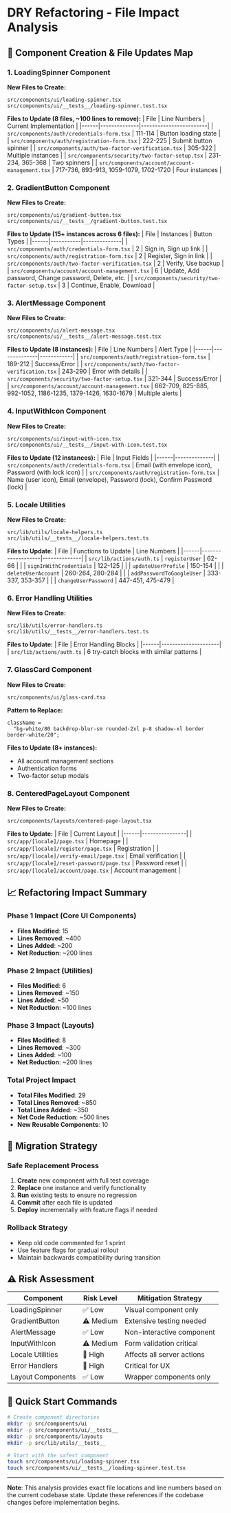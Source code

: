 # DRY Refactoring - File Impact Analysis

## 🎯 Component Creation & File Updates Map

### 1. LoadingSpinner Component

**New Files to Create:**

```
src/components/ui/loading-spinner.tsx
src/components/ui/__tests__/loading-spinner.test.tsx
```

**Files to Update (8 files, ~100 lines to remove):**
| File | Line Numbers | Current Implementation |
|------|--------------|------------------------|
| `src/components/auth/credentials-form.tsx` | 111-114 | Button loading state |
| `src/components/auth/registration-form.tsx` | 222-225 | Submit button spinner |
| `src/components/auth/two-factor-verification.tsx` | 305-322 | Multiple instances |
| `src/components/security/two-factor-setup.tsx` | 231-234, 365-368 | Two spinners |
| `src/components/account/account-management.tsx` | 717-736, 893-913, 1059-1079, 1702-1720 | Four instances |

### 2. GradientButton Component

**New Files to Create:**

```
src/components/ui/gradient-button.tsx
src/components/ui/__tests__/gradient-button.test.tsx
```

**Files to Update (15+ instances across 6 files):**
| File | Instances | Button Types |
|------|-----------|--------------|
| `src/components/auth/credentials-form.tsx` | 2 | Sign in, Sign up link |
| `src/components/auth/registration-form.tsx` | 2 | Register, Sign in link |
| `src/components/auth/two-factor-verification.tsx` | 2 | Verify, Use backup |
| `src/components/account/account-management.tsx` | 6 | Update, Add password, Change password, Delete, etc. |
| `src/components/security/two-factor-setup.tsx` | 3 | Continue, Enable, Download |

### 3. AlertMessage Component

**New Files to Create:**

```
src/components/ui/alert-message.tsx
src/components/ui/__tests__/alert-message.test.tsx
```

**Files to Update (8 instances):**
| File | Line Numbers | Alert Type |
|------|--------------|------------|
| `src/components/auth/registration-form.tsx` | 189-212 | Success/Error |
| `src/components/auth/two-factor-verification.tsx` | 243-290 | Error with details |
| `src/components/security/two-factor-setup.tsx` | 321-344 | Success/Error |
| `src/components/account/account-management.tsx` | 662-709, 825-885, 992-1052, 1186-1235, 1379-1426, 1630-1679 | Multiple alerts |

### 4. InputWithIcon Component

**New Files to Create:**

```
src/components/ui/input-with-icon.tsx
src/components/ui/__tests__/input-with-icon.test.tsx
```

**Files to Update (12 instances):**
| File | Input Fields |
|------|--------------|
| `src/components/auth/credentials-form.tsx` | Email (with envelope icon), Password (with lock icon) |
| `src/components/auth/registration-form.tsx` | Name (user icon), Email (envelope), Password (lock), Confirm Password (lock) |

### 5. Locale Utilities

**New Files to Create:**

```
src/lib/utils/locale-helpers.ts
src/lib/utils/__tests__/locale-helpers.test.ts
```

**Files to Update:**
| File | Functions to Update | Line Numbers |
|------|-------------------|--------------|
| `src/lib/actions/auth.ts` | `registerUser` | 62-66 |
| | `signInWithCredentials` | 122-125 |
| | `updateUserProfile` | 150-154 |
| | `deleteUserAccount` | 260-264, 280-284 |
| | `addPasswordToGoogleUser` | 333-337, 353-357 |
| | `changeUserPassword` | 447-451, 475-479 |

### 6. Error Handling Utilities

**New Files to Create:**

```
src/lib/utils/error-handlers.ts
src/lib/utils/__tests__/error-handlers.test.ts
```

**Files to Update:**
| File | Error Handling Blocks |
|------|---------------------|
| `src/lib/actions/auth.ts` | 6 try-catch blocks with similar patterns |

### 7. GlassCard Component

**New Files to Create:**

```
src/components/ui/glass-card.tsx
```

**Pattern to Replace:**

```tsx
className =
  "bg-white/80 backdrop-blur-sm rounded-2xl p-8 shadow-xl border border-white/20";
```

**Files to Update (8+ instances):**

- All account management sections
- Authentication forms
- Two-factor setup modals

### 8. CenteredPageLayout Component

**New Files to Create:**

```
src/components/layouts/centered-page-layout.tsx
```

**Files to Update:**
| File | Current Layout |
|------|----------------|
| `src/app/[locale]/page.tsx` | Homepage |
| `src/app/[locale]/register/page.tsx` | Registration |
| `src/app/[locale]/verify-email/page.tsx` | Email verification |
| `src/app/[locale]/reset-password/page.tsx` | Password reset |
| `src/app/[locale]/account/page.tsx` | Account management |

## 📈 Refactoring Impact Summary

### Phase 1 Impact (Core UI Components)

- **Files Modified**: 15
- **Lines Removed**: ~400
- **Lines Added**: ~200
- **Net Reduction**: ~200 lines

### Phase 2 Impact (Utilities)

- **Files Modified**: 6
- **Lines Removed**: ~150
- **Lines Added**: ~50
- **Net Reduction**: ~100 lines

### Phase 3 Impact (Layouts)

- **Files Modified**: 8
- **Lines Removed**: ~300
- **Lines Added**: ~100
- **Net Reduction**: ~200 lines

### Total Project Impact

- **Total Files Modified**: 29
- **Total Lines Removed**: ~850
- **Total Lines Added**: ~350
- **Net Code Reduction**: ~500 lines
- **New Reusable Components**: 10

## 🔧 Migration Strategy

### Safe Replacement Process

1. **Create** new component with full test coverage
2. **Replace** one instance and verify functionality
3. **Run** existing tests to ensure no regression
4. **Commit** after each file is updated
5. **Deploy** incrementally with feature flags if needed

### Rollback Strategy

- Keep old code commented for 1 sprint
- Use feature flags for gradual rollout
- Maintain backwards compatibility during transition

## ⚠️ Risk Assessment

| Component         | Risk Level | Mitigation Strategy        |
| ----------------- | ---------- | -------------------------- |
| LoadingSpinner    | ✅ Low     | Visual component only      |
| GradientButton    | ⚠️ Medium  | Extensive testing needed   |
| AlertMessage      | ✅ Low     | Non-interactive component  |
| InputWithIcon     | ⚠️ Medium  | Form validation critical   |
| Locale Utilities  | 🔴 High    | Affects all server actions |
| Error Handlers    | 🔴 High    | Critical for UX            |
| Layout Components | ✅ Low     | Wrapper components only    |

## 🚀 Quick Start Commands

```bash
# Create component directories
mkdir -p src/components/ui
mkdir -p src/components/ui/__tests__
mkdir -p src/components/layouts
mkdir -p src/lib/utils/__tests__

# Start with the safest component
touch src/components/ui/loading-spinner.tsx
touch src/components/ui/__tests__/loading-spinner.test.tsx
```

---

**Note**: This analysis provides exact file locations and line numbers based on the current codebase state. Update these references if the codebase changes before implementation begins.
